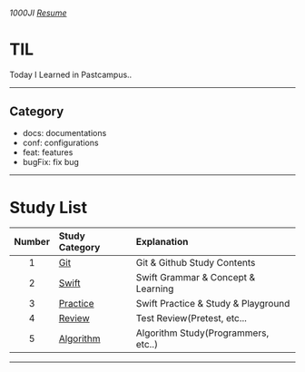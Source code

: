 ###### 1000JI [Resume](https://github.com/1000JI/Resume)

# TIL
Today I Learned in Pastcampus..

***

## Category
* docs: documentations
* conf: configurations
* feat: features
* bugFix: fix bug

***

# Study List
| Number | Study Category | Explanation                           |
| :----: | :------------- | :------------------------------------ |
| 1      | [Git](https://github.com/1000JI/TIL/tree/master/git)            | Git & Github Study Contents           |
| 2      | [Swift](https://github.com/1000JI/TIL/tree/master/swift)          | Swift Grammar & Concept & Learning    |
| 3      | [Practice](https://github.com/1000JI/TIL/tree/master/practice)       | Swift Practice & Study & Playground   |
| 4      | [Review](https://github.com/1000JI/TIL/tree/master/review)         | Test Review(Pretest, etc...           |
| 5      | [Algorithm](https://github.com/1000JI/TIL/tree/master/algorithm)      | Algorithm Study(Programmers, etc..)   |

***

